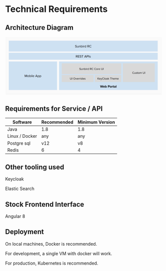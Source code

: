 # Technical Requirements

## Architecture Diagram

![](<../.gitbook/assets/Screenshot 2022-03-15 at 8.19.08 AM.png>)&#x20;



## Requirements for Service / API

| Software       | Recommended | Minimum Version |
| -------------- | ----------- | --------------- |
| Java           | 1.8         | 1.8             |
| Linux / Docker | any         | any             |
| Postgre sql    | v12         | v8              |
| Redis          | 6           | 4               |

## Other tooling used

Keycloak&#x20;

Elastic Search

## Stock Frontend Interface

Angular 8

## Deployment

On local machines, Docker is recommended.&#x20;

For development, a single VM with docker will work.&#x20;

For production, Kubernetes is recommended.
